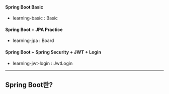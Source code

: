 #### Spring Boot Basic 

- learning-basic : Basic

#### Spring Boot + JPA Practice 

- learning-jpa : Board

#### Spring Boot + Spring Security + JWT + Login 

- learning-jwt-login : JwtLogin

---
## Spring Boot란?

